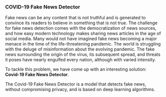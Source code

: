 ### COVID-19 Fake News Detector
Fake news can be any content that is not truthful and is generated to convince its readers to believe in something that is not true. 
The challenge for fake news detection comes with the democratization of news sources, and how easy modern technology makes sharing news articles in the age of social media. 
Many would not have imagined fake news becoming a major menace in the time of the life-threatening pandemic. The world is struggling with the deluge of misinformation about the evolving pandemic. 
The fake news surrounding the origin of the virus, its subsequent spread, and threats it poses have nearly engulfed every nation, although with varied intensity.

To tackle this problem, we have come up with an interesting solution: __Covid-19 Fake News Detector__.

The Covid-19 Fake News Detector is a model that detects fake news, without compromising privacy, and is based on deep learning algorithms.
